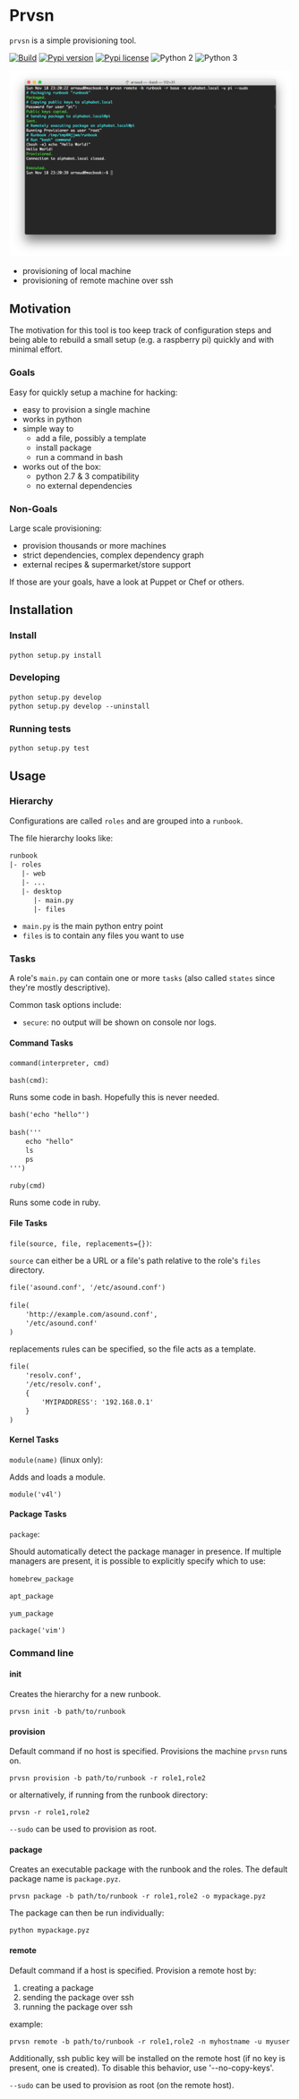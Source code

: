 Prvsn
=================

`prvsn` is a simple provisioning tool.

[![Build](https://travis-ci.org/acoomans/prvsn.svg?branch=master)](https://travis-ci.org/acoomans/prvsn)
[![Pypi version](http://img.shields.io/pypi/v/prvsn.svg)](https://pypi.python.org/pypi/prvsn)
[![Pypi license](http://img.shields.io/pypi/l/prvsn.svg)](https://pypi.python.org/pypi/prvsn)
![Python 2](http://img.shields.io/badge/python-2-blue.svg)
![Python 3](http://img.shields.io/badge/python-3-blue.svg)

![Screenshot](documentation/screenshot.png)

- provisioning of local machine
- provisioning of remote machine over ssh

## Motivation

The motivation for this tool is too keep track of configuration steps and being able to rebuild a small setup (e.g. a raspberry pi) quickly and with minimal effort.

### Goals

Easy for quickly setup a machine for hacking:

- easy to provision a single machine
- works in python
- simple way to
    - add a file, possibly a template
    - install package
    - run a command in bash
- works out of the box:
    - python 2.7 & 3 compatibility
    - no external dependencies

### Non-Goals

Large scale provisioning:

- provision thousands or more machines
- strict dependencies, complex dependency graph
- external recipes & supermarket/store support

If those are your goals, have a look at Puppet or Chef or others.


## Installation

### Install

	python setup.py install

### Developing

	python setup.py develop
	python setup.py develop --uninstall

### Running tests

	python setup.py test


## Usage

### Hierarchy

Configurations are called `roles` and are grouped into a `runbook`.

The file hierarchy looks like:

	runbook
	|- roles
	   |- web
	   |- ...
	   |- desktop
	      |- main.py
	      |- files


- `main.py` is the main python entry point
- `files` is to contain any files you want to use

### Tasks

A role's `main.py` can contain one or more `tasks` (also called `states` since they're mostly descriptive).

Common task options include:

- `secure`: no output will be shown on console nor logs.


#### Command Tasks

`command(interpreter, cmd)`

`bash(cmd)`:

Runs some code in bash. Hopefully this is never needed.

    bash('echo "hello"')
    
	bash('''
	    echo "hello"
	    ls
	    ps
	''')

`ruby(cmd)`

Runs some code in ruby.


#### File Tasks

`file(source, file, replacements={})`:

`source` can either be a URL or a file's path relative to the role's `files` directory.

	file('asound.conf', '/etc/asound.conf')
	
	file(
	    'http://example.com/asound.conf', 
	    '/etc/asound.conf'
	)

replacements rules can be specified, so the file acts as a template.

	file(
		'resolv.conf', 
		'/etc/resolv.conf',
		{
		    'MYIPADDRESS': '192.168.0.1'
		}
	)

#### Kernel Tasks

`module(name)` (linux only):

Adds and loads a module.

	module('v4l')

#### Package Tasks

`package`:

Should automatically detect the package manager in presence. 
If multiple managers are present, it is possible to explicitly specify which to use:

`homebrew_package`

`apt_package`

`yum_package`

	package('vim')
	
### Command line

#### init

Creates the hierarchy for a new runbook.

    prvsn init -b path/to/runbook

#### provision

Default command if no host is specified. Provisions the machine `prvsn` runs on.

    prvsn provision -b path/to/runbook -r role1,role2

or alternatively, if running from the runbook directory:

    prvsn -r role1,role2
    
`--sudo` can be used to provision as root.

#### package

Creates an executable package with the runbook and the roles. The default package name is `package.pyz`.

    prvsn package -b path/to/runbook -r role1,role2 -o mypackage.pyz

The package can then be run individually:

    python mypackage.pyz

#### remote

Default command if a host is specified. Provision a remote host by:

1. creating a package
2. sending the package over ssh
3. running the package over ssh

example:

    prvsn remote -b path/to/runbook -r role1,role2 -n myhostname -u myuser

Additionally, ssh public key will be installed on the remote host (if no key is present, one is created). To disable this behavior, use '--no-copy-keys'.

`--sudo` can be used to provision as root (on the remote host).